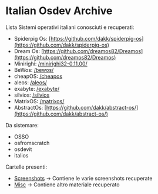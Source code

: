 # Italian Osdev Archive 

Lista Sistemi operativi italiani conosciuti e recuperati:

* Spiderpig Os: [https://github.com/dakk/spiderpig-os](https://github.com/dakk/spiderpig-os)
* Dream Os: [https://github.com/dreamos82/Dreamos](https://github.com/dreamos82/Dreamos)
* Minirighi: [/minirighi32-0.11.00/](/minirighi32-0.11.00/)
* BeWos: [/bewos/](/bewos/)
* cheapOS: [/cheapos](/cheapos/)
* aleos: [/aleos/](/aleos/)
* exabyte: [/exabyte/](/exabyte/)
* silvios: [/silvios](/silvios/)
* MatrixOS: [/matrixos/](/matrixos/)
* AbstractOs: [https://github.com/dakk/abstract-os/](https://github.com/dakk/abstract-os/)

Da sistemare:

* OSSO
* osfromscratch
* osdevit
* italios

Cartelle presenti:
* [Screenshots](/Screenshots/) -> Contiene le varie screenshots recuperate
* [Misc](/Misc/) -> Contiene altro materiale recuperato







